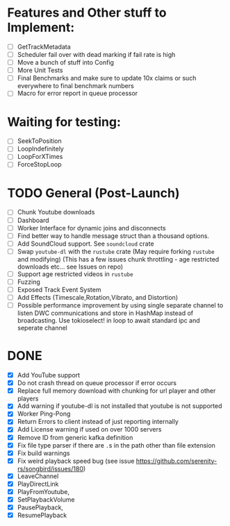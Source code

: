 # Features and Other stuff to Implement:
- [ ] GetTrackMetadata
- [ ] Scheduler fail over with dead marking if fail rate is high
- [ ] Move a bunch of stuff into Config
- [ ] More Unit Tests
- [ ] Final Benchmarks and make sure to update 10x claims or such everywhere to final benchmark numbers
- [ ] Macro for error report in queue processor
# Waiting for testing:
- [ ] SeekToPosition
- [ ] LoopIndefinitely
- [ ] LoopForXTimes
- [ ] ForceStopLoop
# TODO General (Post-Launch)
- [ ] Chunk Youtube downloads
- [ ] Dashboard
- [ ] Worker Interface for dynamic joins and disconnects
- [ ] Find better way to handle message struct than a thousand options.
- [ ] Add SoundCloud support. See `soundcloud` crate
- [ ] Swap `youtube-dl` with the `rustube` crate (May require forking `rustube` and modifying) (This has a few issues chunk throttling - age restricted downloads etc... see Issues on repo)
- [ ] Support age restricted videos in `rustube`
- [ ] Fuzzing
- [ ] Exposed Track Event System
- [ ] Add Effects (Timescale,Rotation,Vibrato, and Distortion)
- [ ] Possible performance improvement by using single separate channel to listen DWC communications and store in HashMap instead of broadcasting. Use tokioselect! in loop to await standard ipc and seperate channel
# DONE
- [x] Add YouTube support
- [x] Do not crash thread on queue processor if error occurs
- [x] Replace full memory download with chunking for url player and other players
- [x] Add warning if youtube-dl is not installed that youtube is not supported
- [x] Worker Ping-Pong
- [x] Return Errors to client instead of just reporting internally
- [x] Add License warning if used on over 1000 servers
- [x] Remove ID from generic kafka definition
- [x] Fix file type parser if there are `.`s in the path other than file extension
- [x] Fix build warnings
- [x] Fix weird playback speed bug (see issue https://github.com/serenity-rs/songbird/issues/180)
- [x] LeaveChannel
- [x] PlayDirectLink
- [x] PlayFromYoutube,
- [x] SetPlaybackVolume
- [x] PausePlayback,
- [x] ResumePlayback